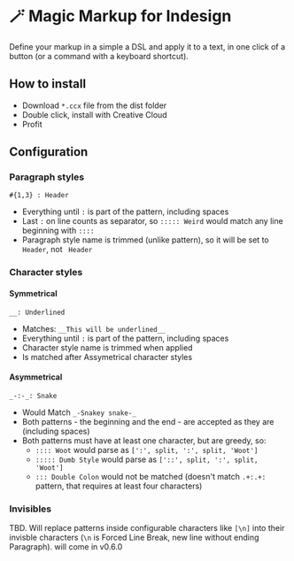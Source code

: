 # 🪄 Magic Markup for Indesign

Define your markup in a simple a DSL and apply it to a text, in one click of a button (or a command with a keyboard shortcut).

## How to install

- Download `*.ccx` file from the dist folder
- Double click, install with Creative Cloud
- Profit

## Configuration

### Paragraph styles

```
#{1,3} : Header
```

- Everything until `:` is part of the pattern, including spaces
- Last `:` on line counts as separator, so `::::: Weird` would match any line beginning with `::::`
- Paragraph style name is trimmed (unlike pattern), so it will be set to `Header`, not ` Header`

### Character styles

#### Symmetrical

```
__: Underlined
```

- Matches: `__This will be underlined__`
- Everything until `:` is part of the pattern, including spaces
- Character style name is trimmed when applied
- Is matched after Assymetrical character styles

#### Asymmetrical

```
_-:-_: Snake
```

- Would Match `_-Snakey snake-_`
- Both patterns - the beginning and the end - are accepted as they are (including spaces)
- Both patterns must have at least one character, but are greedy, so:
	- `:::: Woot` would parse as `[':', split, ':', split, 'Woot']`
	- `::::: Dumb Style` would parse as `['::', split, ':', split, 'Woot']`
	- `::: Double Colon` would not be matched (doesn't match `.+:.+:` pattern, that requires at least four characters)

### Invisibles

TBD. Will replace patterns inside configurable characters like `[\n]` into their invisble characters (`\n` is Forced Line Break, new line without ending Paragraph). will come in v0.6.0
